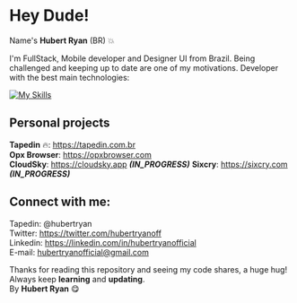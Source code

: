 # Hey Dude!

Name's **Hubert Ryan** (BR) 💥

I'm FullStack, Mobile developer and Designer UI from Brazil. Being challenged and keeping up to date are one of my motivations. Developer with the best main technologies:

[![My Skills](https://skills.thijs.gg/icons?i=js,ts,py,html,css,git,mongodb,firebase,gcp,nodejs,react,nextjs,prisma,tailwind,graphql,figma,xd)](https://skills.thijs.gg)

## Personal projects

**Tapedin** 🔥: https://tapedin.com.br </br>
**Opx Browser**: https://opxbrowser.com </br>
**CloudSky**: https://cloudsky.app ***(IN_PROGRESS)***
**Sixcry**: https://sixcry.com ***(IN_PROGRESS)***

## Connect with me:

Tapedin: @hubertryan </br>
Twitter: https://twitter.com/hubertryanoff </br>
Linkedin: https://linkedin.com/in/hubertryanofficial </br>
E-mail: hubertryanofficial@gmail.com </br>

Thanks for reading this repository and seeing my code shares, a huge hug!
Always keep **learning** and **updating**.</br>
By **Hubert Ryan** 😋

